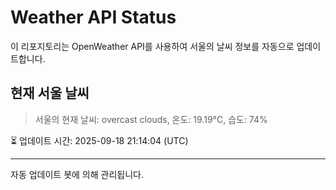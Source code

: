 
# Weather API Status

이 리포지토리는 OpenWeather API를 사용하여 서울의 날씨 정보를 자동으로 업데이트합니다.

## 현재 서울 날씨
> 서울의 현재 날씨: overcast clouds, 온도: 19.19°C, 습도: 74%

⏳ 업데이트 시간: 2025-09-18 21:14:04 (UTC)

---
자동 업데이트 봇에 의해 관리됩니다.
